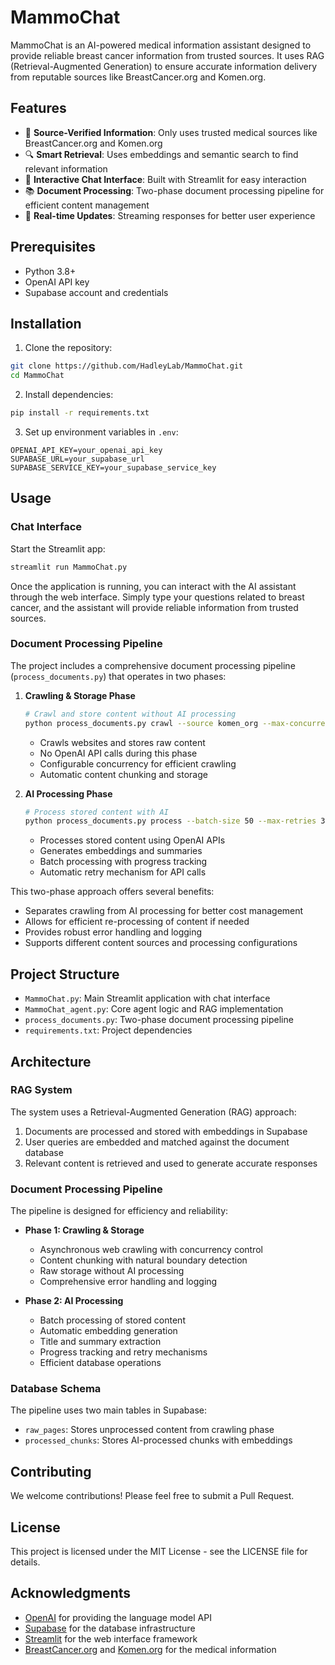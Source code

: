 # MammoChat

MammoChat is an AI-powered medical information assistant designed to provide reliable breast cancer information from trusted sources. It uses RAG (Retrieval-Augmented Generation) to ensure accurate information delivery from reputable sources like BreastCancer.org and Komen.org.

## Features

- 🎯 **Source-Verified Information**: Only uses trusted medical sources like BreastCancer.org and Komen.org
- 🔍 **Smart Retrieval**: Uses embeddings and semantic search to find relevant information
- 💬 **Interactive Chat Interface**: Built with Streamlit for easy interaction
- 📚 **Document Processing**: Two-phase document processing pipeline for efficient content management
- 🔄 **Real-time Updates**: Streaming responses for better user experience

## Prerequisites

- Python 3.8+
- OpenAI API key
- Supabase account and credentials

## Installation

1. Clone the repository:
```bash
git clone https://github.com/HadleyLab/MammoChat.git
cd MammoChat
```

2. Install dependencies:
```bash
pip install -r requirements.txt
```

3. Set up environment variables in `.env`:
```env
OPENAI_API_KEY=your_openai_api_key
SUPABASE_URL=your_supabase_url
SUPABASE_SERVICE_KEY=your_supabase_service_key
```

## Usage

### Chat Interface
Start the Streamlit app:
```bash
streamlit run MammoChat.py
```

Once the application is running, you can interact with the AI assistant through the web interface. Simply type your questions related to breast cancer, and the assistant will provide reliable information from trusted sources.

### Document Processing Pipeline

The project includes a comprehensive document processing pipeline (`process_documents.py`) that operates in two phases:

1. **Crawling & Storage Phase**
   ```bash
   # Crawl and store content without AI processing
   python process_documents.py crawl --source komen_org --max-concurrent 5
   ```
   - Crawls websites and stores raw content
   - No OpenAI API calls during this phase
   - Configurable concurrency for efficient crawling
   - Automatic content chunking and storage

2. **AI Processing Phase**
   ```bash
   # Process stored content with AI
   python process_documents.py process --batch-size 50 --max-retries 3
   ```
   - Processes stored content using OpenAI APIs
   - Generates embeddings and summaries
   - Batch processing with progress tracking
   - Automatic retry mechanism for API calls

This two-phase approach offers several benefits:
- Separates crawling from AI processing for better cost management
- Allows for efficient re-processing of content if needed
- Provides robust error handling and logging
- Supports different content sources and processing configurations

## Project Structure

- `MammoChat.py`: Main Streamlit application with chat interface
- `MammoChat_agent.py`: Core agent logic and RAG implementation
- `process_documents.py`: Two-phase document processing pipeline
- `requirements.txt`: Project dependencies

## Architecture

### RAG System
The system uses a Retrieval-Augmented Generation (RAG) approach:
1. Documents are processed and stored with embeddings in Supabase
2. User queries are embedded and matched against the document database
3. Relevant content is retrieved and used to generate accurate responses

### Document Processing Pipeline
The pipeline is designed for efficiency and reliability:
- **Phase 1: Crawling & Storage**
  - Asynchronous web crawling with concurrency control
  - Content chunking with natural boundary detection
  - Raw storage without AI processing
  - Comprehensive error handling and logging

- **Phase 2: AI Processing**
  - Batch processing of stored content
  - Automatic embedding generation
  - Title and summary extraction
  - Progress tracking and retry mechanisms
  - Efficient database operations

### Database Schema
The pipeline uses two main tables in Supabase:
- `raw_pages`: Stores unprocessed content from crawling phase
- `processed_chunks`: Stores AI-processed chunks with embeddings

## Contributing

We welcome contributions! Please feel free to submit a Pull Request.

## License

This project is licensed under the MIT License - see the LICENSE file for details.

## Acknowledgments

- [OpenAI](https://openai.com/) for providing the language model API
- [Supabase](https://supabase.com/) for the database infrastructure
- [Streamlit](https://streamlit.io/) for the web interface framework
- [BreastCancer.org](https://www.breastcancer.org) and [Komen.org](https://www.komen.org) for the medical information
